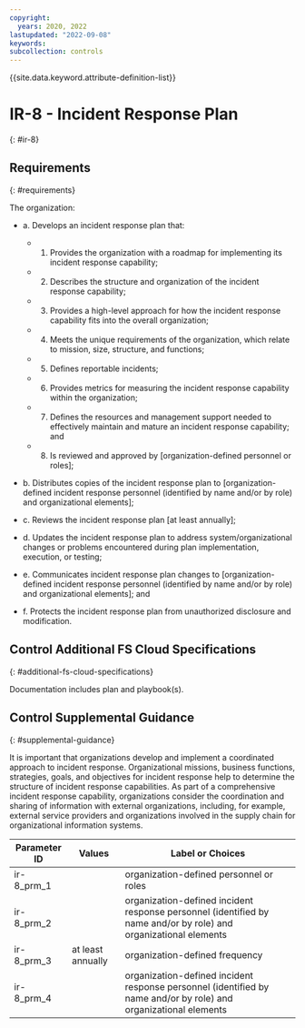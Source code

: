 ```yaml
---
copyright:
  years: 2020, 2022
lastupdated: "2022-09-08"
keywords: 
subcollection: controls
---
```


{{site.data.keyword.attribute-definition-list}}

# IR-8 - Incident Response Plan
{: #ir-8}

## Requirements
{: #requirements}

The organization:

- a. Develops an incident response plan that:

  - 1. Provides the organization with a roadmap for implementing its incident response capability;
  - 2. Describes the structure and organization of the incident response capability;
  - 3. Provides a high-level approach for how the incident response capability fits into the overall organization;
  - 4. Meets the unique requirements of the organization, which relate to mission, size, structure, and functions;
  - 5. Defines reportable incidents;
  - 6. Provides metrics for measuring the incident response capability within the organization;
  - 7. Defines the resources and management support needed to effectively maintain and mature an incident response capability; and
  - 8. Is reviewed and approved by [organization-defined personnel or roles];

- b. Distributes copies of the incident response plan to [organization-defined incident response personnel (identified by name and/or by role) and organizational elements];

- c. Reviews the incident response plan [at least annually];

- d. Updates the incident response plan to address system/organizational changes or problems encountered during plan implementation, execution, or testing;

- e. Communicates incident response plan changes to [organization-defined incident response personnel (identified by name and/or by role) and organizational elements]; and

- f. Protects the incident response plan from unauthorized disclosure and modification.

## Control Additional FS Cloud Specifications
{: #additional-fs-cloud-specifications}

Documentation includes plan and playbook(s).

## Control Supplemental Guidance
{: #supplemental-guidance}

It is important that organizations develop and implement a coordinated approach to incident response. Organizational missions, business functions, strategies, goals, and objectives for incident response help to determine the structure of incident response capabilities. As part of a comprehensive incident response capability, organizations consider the coordination and sharing of information with external organizations, including, for example, external service providers and organizations involved in the supply chain for organizational information systems.

| Parameter ID | Values | Label or Choices |
|---|---|---|
| ir-8_prm_1 |  | organization-defined personnel or roles |
| ir-8_prm_2 |  | organization-defined incident response personnel (identified by name and/or by role) and organizational elements |
| ir-8_prm_3 | at least annually | organization-defined frequency |
| ir-8_prm_4 |  | organization-defined incident response personnel (identified by name and/or by role) and organizational elements |


